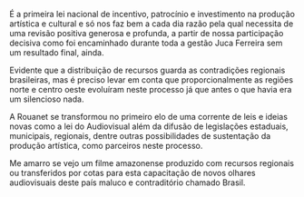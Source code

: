 ---
---

É a primeira lei nacional de incentivo, patrocínio e investimento na produção artística e cultural e só nos faz bem a cada dia razão pela qual necessita de uma revisão positiva generosa e profunda, a partir de nossa participação decisiva como foi encaminhado durante toda a gestão Juca Ferreira sem um resultado final, ainda. 

Evidente que a distribuição de recursos guarda as contradições regionais brasileiras, mas é preciso levar em conta que proporcionalmente as regiões norte e centro oeste evoluíram neste processo já que antes o que havia era um silencioso nada.

A Rouanet se transformou no primeiro elo de uma corrente de leis e ideias novas como a lei do Audiovisual além da difusão de legislações estaduais, municipais, regionais, dentre outras possibilidades de sustentação da produção artística, como parceiros neste processo. 

Me amarro se vejo um filme amazonense produzido com recursos regionais ou transferidos por cotas para esta capacitação de novos olhares audiovisuais deste país maluco e contraditório chamado Brasil.
